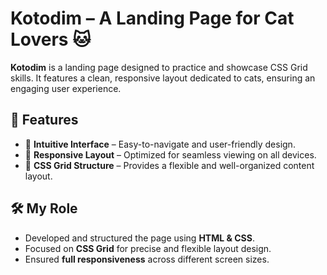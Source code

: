 # Kotodim – A Landing Page for Cat Lovers 🐱
**Kotodim** is a landing page designed to practice and showcase CSS Grid skills. It features a clean, responsive layout dedicated to cats, ensuring an engaging user experience.  

## 🚀 Features  
- 🎨 **Intuitive Interface** – Easy-to-navigate and user-friendly design.  
- 📱 **Responsive Layout** – Optimized for seamless viewing on all devices.  
- 🔳 **CSS Grid Structure** – Provides a flexible and well-organized content layout.

## 🛠️ My Role  
- Developed and structured the page using **HTML & CSS**.  
- Focused on **CSS Grid** for precise and flexible layout design.  
- Ensured **full responsiveness** across different screen sizes.  
